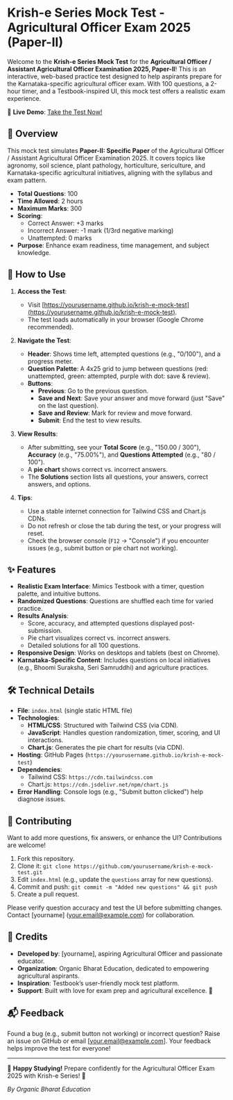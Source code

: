 # Krish-e Series Mock Test - Agricultural Officer Exam 2025 (Paper-II)

Welcome to the **Krish-e Series Mock Test** for the **Agricultural Officer / Assistant Agricultural Officer Examination 2025, Paper-II**! This is an interactive, web-based practice test designed to help aspirants prepare for the Karnataka-specific agricultural officer exam. With 100 questions, a 2-hour timer, and a Testbook-inspired UI, this mock test offers a realistic exam experience.

🌾 **Live Demo**: [Take the Test Now!](https://yourusername.github.io/krish-e-mock-test)

## 📖 Overview

This mock test simulates **Paper-II: Specific Paper** of the Agricultural Officer / Assistant Agricultural Officer Examination 2025. It covers topics like agronomy, soil science, plant pathology, horticulture, sericulture, and Karnataka-specific agricultural initiatives, aligning with the syllabus and exam pattern.

- **Total Questions**: 100
- **Time Allowed**: 2 hours
- **Maximum Marks**: 300
- **Scoring**:
  - Correct Answer: +3 marks
  - Incorrect Answer: -1 mark (1/3rd negative marking)
  - Unattempted: 0 marks
- **Purpose**: Enhance exam readiness, time management, and subject knowledge.

## 🚀 How to Use

1. **Access the Test**:
   - Visit [https://yourusername.github.io/krish-e-mock-test](https://yourusername.github.io/krish-e-mock-test).
   - The test loads automatically in your browser (Google Chrome recommended).

2. **Navigate the Test**:
   - **Header**: Shows time left, attempted questions (e.g., "0/100"), and a progress meter.
   - **Question Palette**: A 4x25 grid to jump between questions (red: unattempted, green: attempted, purple with dot: save & review).
   - **Buttons**:
     - **Previous**: Go to the previous question.
     - **Save and Next**: Save your answer and move forward (just "Save" on the last question).
     - **Save and Review**: Mark for review and move forward.
     - **Submit**: End the test to view results.

3. **View Results**:
   - After submitting, see your **Total Score** (e.g., "150.00 / 300"), **Accuracy** (e.g., "75.00%"), and **Questions Attempted** (e.g., "80 / 100").
   - A **pie chart** shows correct vs. incorrect answers.
   - The **Solutions** section lists all questions, your answers, correct answers, and options.

4. **Tips**:
   - Use a stable internet connection for Tailwind CSS and Chart.js CDNs.
   - Do not refresh or close the tab during the test, or your progress will reset.
   - Check the browser console (`F12` → "Console") if you encounter issues (e.g., submit button or pie chart not working).

## ✨ Features

- **Realistic Exam Interface**: Mimics Testbook with a timer, question palette, and intuitive buttons.
- **Randomized Questions**: Questions are shuffled each time for varied practice.
- **Results Analysis**:
  - Score, accuracy, and attempted questions displayed post-submission.
  - Pie chart visualizes correct vs. incorrect answers.
  - Detailed solutions for all 100 questions.
- **Responsive Design**: Works on desktops and tablets (best on Chrome).
- **Karnataka-Specific Content**: Includes questions on local initiatives (e.g., Bhoomi Suraksha, Seri Samruddhi) and agriculture practices.

## 🛠️ Technical Details

- **File**: `index.html` (single static HTML file)
- **Technologies**:
  - **HTML/CSS**: Structured with Tailwind CSS (via CDN).
  - **JavaScript**: Handles question randomization, timer, scoring, and UI interactions.
  - **Chart.js**: Generates the pie chart for results (via CDN).
- **Hosting**: GitHub Pages (`https://yourusername.github.io/krish-e-mock-test`)
- **Dependencies**:
  - Tailwind CSS: `https://cdn.tailwindcss.com`
  - Chart.js: `https://cdn.jsdelivr.net/npm/chart.js`
- **Error Handling**: Console logs (e.g., "Submit button clicked") help diagnose issues.

## 🤝 Contributing

Want to add more questions, fix answers, or enhance the UI? Contributions are welcome!

1. Fork this repository.
2. Clone it: `git clone https://github.com/yourusername/krish-e-mock-test.git`
3. Edit `index.html` (e.g., update the `questions` array for new questions).
4. Commit and push: `git commit -m "Added new questions" && git push`
5. Create a pull request.

Please verify question accuracy and test the UI before submitting changes. Contact [yourname] (your.email@example.com) for collaboration.

## 🙏 Credits

- **Developed by**: [yourname], aspiring Agricultural Officer and passionate educator.
- **Organization**: Organic Bharat Education, dedicated to empowering agricultural aspirants.
- **Inspiration**: Testbook’s user-friendly mock test platform.
- **Support**: Built with love for exam prep and agricultural excellence. 💖

## 📬 Feedback

Found a bug (e.g., submit button not working) or incorrect question? Raise an issue on GitHub or email [your.email@example.com]. Your feedback helps improve the test for everyone!

---

🌱 **Happy Studying!** Prepare confidently for the Agricultural Officer Exam 2025 with Krish-e Series! 🌾

*By Organic Bharat Education*
